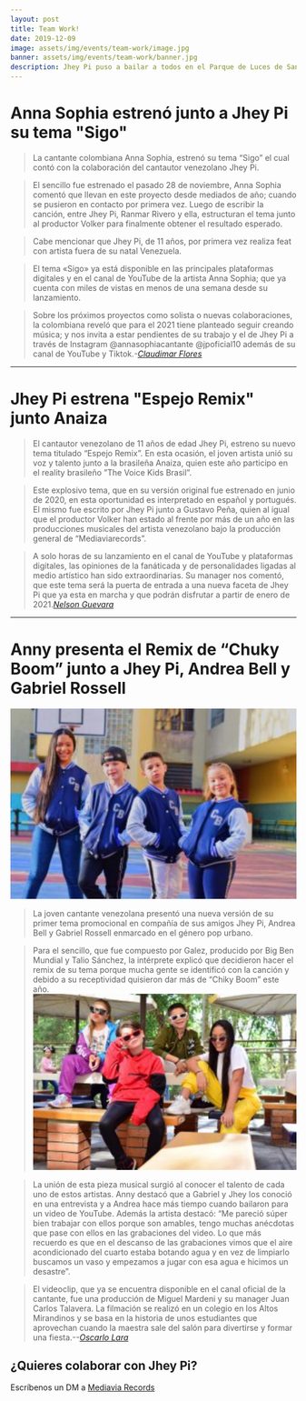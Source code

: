 ```yaml
---
layout: post
title: Team Work!
date: 2019-12-09
image: assets/img/events/team-work/image.jpg
banner: assets/img/events/team-work/banner.jpg
description: Jhey Pi puso a bailar a todos en el Parque de Luces de San Diego.
---
```


# Anna Sophia estrenó junto a Jhey Pi su tema "Sigo"

> La cantante colombiana Anna Sophia, estrenó su tema “Sigo” el cual contó con la colaboración del cantautor venezolano Jhey Pi.

> El sencillo fue estrenado el pasado 28 de noviembre, Anna Sophia comentó que llevan en este proyecto desde mediados de año; cuando se pusieron en contacto por primera vez. Luego de escribir la canción, entre Jhey Pi, Ranmar Rivero y ella, estructuran el tema junto al productor Volker para finalmente obtener el resultado esperado.

> Cabe mencionar que Jhey Pi, de 11 años, por primera vez realiza feat con artista fuera de su natal Venezuela.

> El tema «Sigo» ya está disponible en las principales plataformas digitales y en el canal de YouTube de la artista Anna Sophia; que ya cuenta con miles de vistas en menos de una semana desde su lanzamiento.

> Sobre los próximos proyectos como solista o nuevas colaboraciones, la colombiana reveló que para el 2021 tiene planteado seguir creando música; y nos invita a estar pendientes de su trabajo y el de Jhey Pi a través de Instagram @annasophiacantante @jpoficial10 además de su canal de YouTube y Tiktok.<cite>-[Claudimar Flores](https://noticias24carabobo.com/anna-sophia-feat-jhey-pi-sigo/)</cite>

---

# Jhey Pi estrena "Espejo Remix" junto Anaiza

> El cantautor venezolano de 11 años de edad Jhey Pi, estreno su nuevo tema titulado “Espejo Remix”. En esta ocasión, el joven artista unió su voz y talento junto a la brasileña Anaiza, quien este año participo en el reality brasileño ”The Voice Kids Brasil”.

> Este explosivo tema, que en su versión original fue estrenado en junio de 2020, en esta oportunidad es interpretado en español y portugués. El mismo fue escrito por Jhey Pi junto a Gustavo Peña, quien al igual que el productor Volker han estado al frente por más de un año en las producciones musicales del artista venezolano bajo la producción general de “Mediaviarecords”.

> A solo horas de su lanzamiento en el canal de YouTube y plataformas digitales, las opiniones de la fanáticada y de personalidades ligadas al medio artístico han sido extraordinarias. Su manager nos comentó, que este tema será la puerta de entrada a una nueva faceta de Jhey Pi que ya esta en marcha y que podrán disfrutar a partir de enero de 2021.<cite>[Nelson Guevara](https://www.elflowvenezuela.org.ve/jhey-pi-estrena-espejo-remix-junto-a-anaiza/)</cite>

---

# Anny presenta el Remix de “Chuky Boom” junto a Jhey Pi, Andrea Bell y Gabriel Rossell

![boom1](assets/img/events/team-work/boom1.jpeg)

> La joven cantante venezolana presentó una nueva versión de su primer tema promocional en compañía de sus amigos Jhey Pi, Andrea Bell y Gabriel Rossell enmarcado en el género pop urbano.

> Para el sencillo, que fue compuesto por Galez, producido por Big Ben Mundial y Talio Sánchez, la intérprete explicó que decidieron hacer el remix de su tema porque mucha gente se identificó con la canción y debido a su receptividad quisieron dar más de “Chiky Boom” este año.
> ![boom2](assets/img/events/team-work/boom2.jpeg)

> La unión de esta pieza musical surgió al conocer el talento de cada uno de estos artistas. Anny destacó que a Gabriel y Jhey los conoció en una entrevista y a Andrea hace más tiempo cuando bailaron para un video de YouTube. Además la artista destacó: “Me pareció súper bien trabajar con ellos porque son amables, tengo muchas anécdotas que pase con ellos en las grabaciones del video. Lo que más recuerdo es que en el descanso de las grabaciones vimos que el aire acondicionado del cuarto estaba botando agua y en vez de limpiarlo buscamos un vaso y empezamos a jugar con esa agua e hicimos un desastre”.

> El videoclip, que ya se encuentra disponible en el canal oficial de la cantante, fue una producción de Miguel Mardeni y su manager Juan Carlos Talavera. La filmación se realizó en un colegio en los Altos Mirandinos y se basa en la historia de unos estudiantes que aprovechan cuando la maestra sale del salón para divertirse y formar una fiesta.<cite>--[Oscarlo Lara](https://enlacerv.co.ve/index.php/2020/07/21/anny-presenta-el-remix-de-chiky-boom-junto-jhey-pi-andrea-bell-y-gabriel-rossell/)</cite>

## ¿Quieres colaborar con Jhey Pi?

Escríbenos un DM a <a title="Mediavia Records" href="https://instagram.com/mediaviarecords"> Mediavia Records</a>
